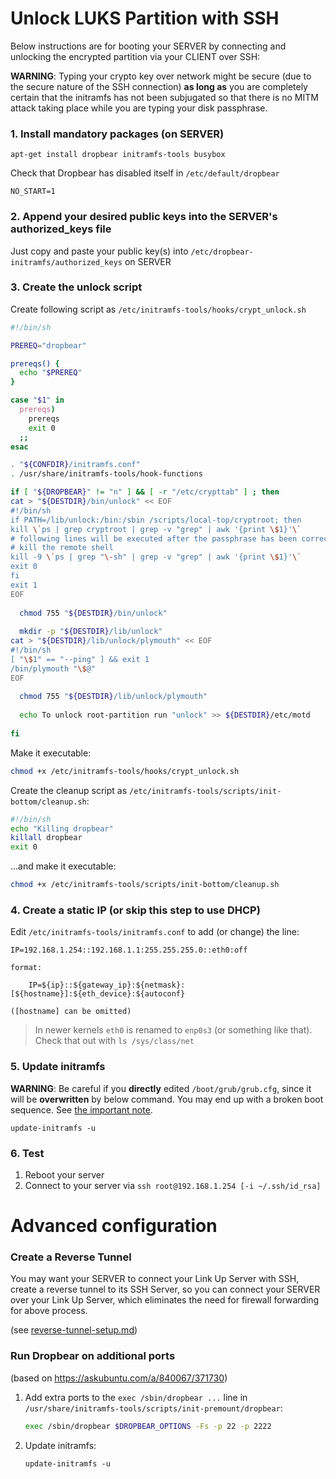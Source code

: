 


# Unlock LUKS Partition with SSH

Below instructions are for booting your SERVER by connecting and unlocking the encrypted partition via your CLIENT over SSH:

**WARNING**: Typing your crypto key over network might be secure (due to the secure nature of the SSH connection) **as long as** you are completely certain that the initramfs has not been subjugated so that there is no MITM attack taking place while you are typing your disk passphrase.

### 1. Install mandatory packages (on SERVER)

```
apt-get install dropbear initramfs-tools busybox
```

Check that Dropbear has disabled itself in `/etc/default/dropbear`
```
NO_START=1
```


### 2. Append your desired public keys into the SERVER's authorized_keys file

Just copy and paste your public key(s) into `/etc/dropbear-initramfs/authorized_keys` on SERVER


### 3. Create the unlock script 

Create following script as `/etc/initramfs-tools/hooks/crypt_unlock.sh`

```bash
#!/bin/sh

PREREQ="dropbear"

prereqs() {
  echo "$PREREQ"
}

case "$1" in
  prereqs)
    prereqs
    exit 0
  ;;
esac

. "${CONFDIR}/initramfs.conf"
. /usr/share/initramfs-tools/hook-functions

if [ "${DROPBEAR}" != "n" ] && [ -r "/etc/crypttab" ] ; then
cat > "${DESTDIR}/bin/unlock" << EOF
#!/bin/sh
if PATH=/lib/unlock:/bin:/sbin /scripts/local-top/cryptroot; then
kill \`ps | grep cryptroot | grep -v "grep" | awk '{print \$1}'\`
# following lines will be executed after the passphrase has been correctly entered
# kill the remote shell
kill -9 \`ps | grep "\-sh" | grep -v "grep" | awk '{print \$1}'\`
exit 0
fi
exit 1
EOF
  
  chmod 755 "${DESTDIR}/bin/unlock"
  
  mkdir -p "${DESTDIR}/lib/unlock"
cat > "${DESTDIR}/lib/unlock/plymouth" << EOF
#!/bin/sh
[ "\$1" == "--ping" ] && exit 1
/bin/plymouth "\$@"
EOF
  
  chmod 755 "${DESTDIR}/lib/unlock/plymouth"
  
  echo To unlock root-partition run "unlock" >> ${DESTDIR}/etc/motd
  
fi
```

Make it executable: 

```bash
chmod +x /etc/initramfs-tools/hooks/crypt_unlock.sh
```

Create the cleanup script as `/etc/initramfs-tools/scripts/init-bottom/cleanup.sh`:

```bash
#!/bin/sh
echo "Killing dropbear"
killall dropbear
exit 0
```

...and make it executable:

```bash
chmod +x /etc/initramfs-tools/scripts/init-bottom/cleanup.sh
```

### 4. Create a static IP (or skip this step to use DHCP)

Edit `/etc/initramfs-tools/initramfs.conf` to add (or change) the line: 

```
IP=192.168.1.254::192.168.1.1:255.255.255.0::eth0:off
```

    format: 
    
        IP=${ip}::${gateway_ip}:${netmask}:[${hostname}]:${eth_device}:${autoconf}

    ([hostname] can be omitted)
   
> In newer kernels `eth0` is renamed to `enp0s3` (or something like that). Check that out with `ls /sys/class/net`

### 5. Update initramfs 

**WARNING**: Be careful if you **directly** edited `/boot/grub/grub.cfg`, since it will be **overwritten** by below command. You may end up with a broken boot sequence. See [the important note](https://github.com/ceremcem/smith-sync/blob/master/doc/create-bootable-backup.md#important).

```
update-initramfs -u
```


### 6. Test 

1. Reboot your server 
2. Connect to your server via `ssh root@192.168.1.254 [-i ~/.ssh/id_rsa]`


# Advanced configuration

### Create a Reverse Tunnel

You may want your SERVER to connect your Link Up Server with SSH, create a reverse tunnel to its SSH Server, so you can connect your SERVER over your Link Up Server, which eliminates the need for firewall forwarding for above process.

(see [reverse-tunnel-setup.md](./reverse-tunnel-setup.md))

### Run Dropbear on additional ports 

(based on https://askubuntu.com/a/840067/371730)

1. Add extra ports to the `exec /sbin/dropbear ...` line in `/usr/share/initramfs-tools/scripts/init-premount/dropbear`: 

    ```bash
    exec /sbin/dropbear $DROPBEAR_OPTIONS -Fs -p 22 -p 2222
    ```

2. Update initramfs: 

    ```console 
    update-initramfs -u
    ```
